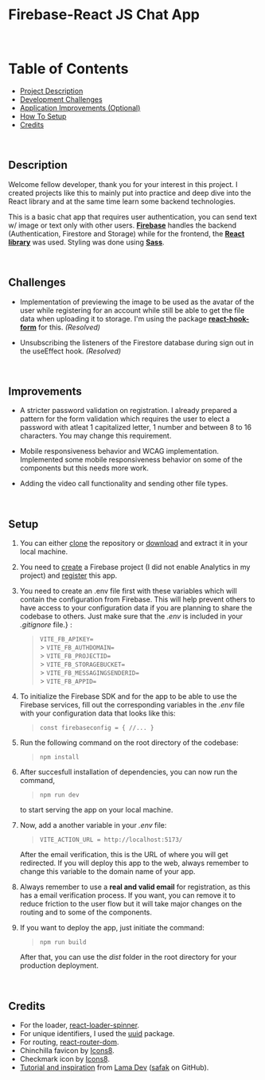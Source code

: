 # **Firebase-React JS Chat App**

<br>

# Table of Contents

- [Project Description](#description)
- [Development Challenges](#challenges)
- [Application Improvements (Optional)](#improvements)
- [How To Setup](#setup)
- [Credits](#credits)

<br>

## **Description**

Welcome fellow developer, thank you for your interest in this project. I created projects like this to mainly put into practice and deep dive into the React library and at the same time learn some backend technologies.

This is a basic chat app that requires user authentication, you can send text w/ image or text only with other users. [**Firebase**](https://firebase.google.com/) handles the backend (Authentication, Firestore and Storage) while for the frontend, the [**React library**](https://reactjs.org/) was used. Styling was done using [**Sass**](https://sass-lang.com/).

<br>

## **Challenges**

- Implementation of previewing the image to be used as the avatar of the user while registering for an account while still be able to get the file data when uploading it to storage. I'm using the package [**react-hook-form**](https://react-hook-form.com/) for this. _(Resolved)_

- Unsubscribing the listeners of the Firestore database during sign out in the useEffect hook. _(Resolved)_

<br>

## **Improvements**

- A stricter password validation on registration. I already prepared a pattern for the form validation which requires the user to elect a password with atleat 1 capitalized letter, 1 number and between 8 to 16 characters. You may change this requirement.

- Mobile responsiveness behavior and WCAG implementation. Implemented some mobile responsiveness behavior on some of the components but this needs more work.

- Adding the video call functionality and sending other file types.

<br>

## **Setup**

1. You can either [clone](https://docs.github.com/en/repositories/creating-and-managing-repositories/cloning-a-repository) the repository or [download](https://github.com/its-me-lenny/chat-app/archive/refs/heads/main.zip) and extract it in your local machine.

2. You need to [create](https://firebase.google.com/docs/web/setup#create-project) a Firebase project (I did not enable Analytics in my project) and [register](https://firebase.google.com/docs/web/setup#register-app) this app.

3. You need to create an .env file first with these variables which will contain the configuration from Firebase. This will help prevent others to have access to your configuration data if you are planning to share the codebase to others. Just make sure that the _.env_ is included in your _.gitignore_ file.} :

   > `VITE_FB_APIKEY=` <br> > `VITE_FB_AUTHDOMAIN= `<br> > `VITE_FB_PROJECTID=` <br> > `VITE_FB_STORAGEBUCKET=` <br> > `VITE_FB_MESSAGINGSENDERID=` <br> > `VITE_FB_APPID=` <br>

4. To initialize the Firebase SDK and for the app to be able to use the Firebase services, fill out the corresponding variables in the _.env_ file with your configuration data that looks like this:

   > `const firebaseconfig = {
//...
}`

5. Run the following command on the root directory of the codebase:

   > `npm install`

6. After succesfull installation of dependencies, you can now run the command,

   > `npm run dev`

   to start serving the app on your local machine.

7. Now, add a another variable in your _.env_ file:

   > `VITE_ACTION_URL = http://localhost:5173/`

   After the email verification, this is the URL of where you will get redirected. If you will deploy this app to the web, always remember to change this variable to the domain name of your app.

8. Always remember to use a **real and valid email** for registration, as this has a email verification process. If you want, you can remove it to reduce friction to the user flow but it will take major changes on the routing and to some of the components.

9. If you want to deploy the app, just initiate the command:

   > `npm run build`

   After that, you can use the _dist_ folder in the root directory for your production deployment.

<br>

## **Credits**

- For the loader, [react-loader-spinner](https://mhnpd.github.io/react-loader-spinner/).
- For unique identifiers, I used the [uuid](https://www.npmjs.com/package/uuid) package.
- For routing, [react-router-dom](https://reactrouter.com/en/main/start/tutorial).
- Chinchilla favicon by [Icons8](https://icons8.com/icon/-OzfA26hCSZg/chinchilla).
- Checkmark icon by [Icons8](https://icons8.com/icon/114054/checkmark).
- [Tutorial and inspiration](https://www.youtube.com/watch?v=k4mjF4sPITE) from [Lama Dev](https://www.youtube.com/@LamaDev/featured) ([safak](https://github.com/safak) on GitHub).

